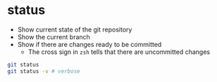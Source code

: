 # status

- Show current state of the git repository
- Show the current branch
- Show if there are changes ready to be committed
  - The cross sign in `zsh` tells that there are uncommitted changes

```sh
git status
git status -v # verbose
```

